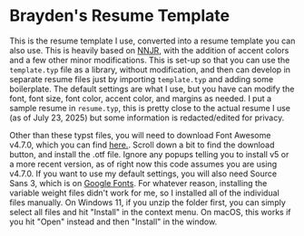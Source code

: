 # Brayden's Resume Template
This is the resume template I use, converted into a resume template you can also use. This is heavily based on [NNJR](https://github.com/tzx/NNJR), with the addition of accent colors and a few other minor modifications. This is set-up so that you can use the `template.typ` file as a library, without modification, and then can develop in separate resume files just by importing `template.typ` and adding some boilerplate. The default settings are what I use, but you have can modify the font, font size, font color, accent color, and margins as needed. I put a sample resume in `resume.typ`, this is pretty close to the actual resume I use (as of July 23, 2025) but some information is redacted/edited for privacy.

Other than these typst files, you will need to download Font Awesome v4.7.0, which you can find [here.](https://fontawesome.com/v4/get-started/). Scroll down a bit to find the download button, and install the .otf file. Ignore any popups telling you to install v5 or a more recent version, as of right now this code assumes you are using v4.7.0. If you want to use my default settings, you will also need Source Sans 3, which is on [Google Fonts](https://fonts.google.com/specimen/Source+Sans+3). For whatever reason, installing the variable weight files didn't work for me, so I installed all of the individual files manually. On Windows 11, if you unzip the folder first, you can simply select all files and hit "Install" in the context menu. On macOS, this works if you hit "Open" instead and then "Install" in the window.
